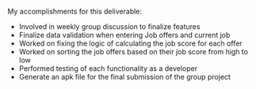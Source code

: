 My accomplishments for this deliverable:
* Involved in weekly group discussion to finalize features
* Finalize data validation when entering Job offers and current job
* Worked on fixing the logic of calculating the job score for each offer
* Worked on sorting the job offers based on their job score from high to low
* Performed testing of each functionality as a developer
* Generate an apk file for the final submission of the group project